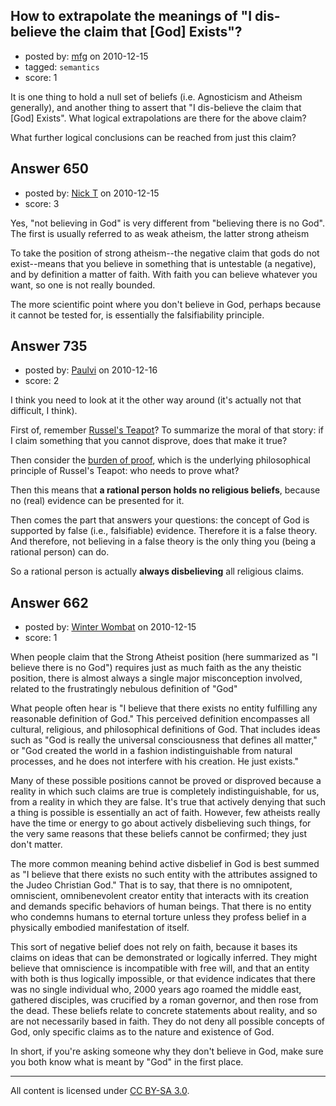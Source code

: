 ## How to extrapolate the meanings of "I dis-believe the claim that [God] Exists"?

- posted by: [mfg](https://stackexchange.com/users/-1/135-mfg) on 2010-12-15
- tagged: `semantics`
- score: 1

It is one thing to hold a null set of beliefs (i.e. Agnosticism and Atheism generally), and another thing to assert that "I dis-believe the claim that [God] Exists". What logical extrapolations are there for the above claim?

What further logical conclusions can be reached from just this claim?


## Answer 650

- posted by: [Nick T](https://stackexchange.com/users/-1/11-nick-t) on 2010-12-15
- score: 3

Yes, "not believing in God" is very different from "believing there is no God".  The first is usually referred to as weak atheism, the latter strong atheism

To take the position of strong atheism--the negative claim that gods do not exist--means that you believe in something that is untestable (a negative), and by definition a matter of faith.  With faith you can believe whatever you want, so one is not really bounded.

The more scientific point where you don't believe in God, perhaps because it cannot be tested for, is essentially the falsifiability principle.


## Answer 735

- posted by: [Paulvi](https://stackexchange.com/users/-1/271-paulvi) on 2010-12-16
- score: 2

<p>I think you need to look at it the other way around (it's actually not that difficult, I think).</p>

<p>First of, remember <a href="http://en.wikipedia.org/wiki/Russell%27s_teapot" rel="nofollow">Russel's Teapot</a>? To summarize the moral of that story: if I claim something that you cannot disprove, does that make it true?</p>

<p>Then consider the <a href="http://en.wikipedia.org/wiki/Philosophic_burden_of_proof" rel="nofollow">burden of proof</a>, which is the underlying philosophical principle of Russel's Teapot: who needs to prove what?</p>

<p>Then this means that <strong>a rational person holds no religious beliefs</strong>, because no (real) evidence can be presented for it.</p>

<p>Then comes the part that answers your questions: the concept of God is supported by false (i.e., falsifiable) evidence. Therefore it is a false theory. And therefore, not believing in a false theory is the only thing you (being a rational person) can do.</p>

<p>So a rational person is actually <strong>always disbelieving</strong> all religious claims.</p>



## Answer 662

- posted by: [Winter Wombat](https://stackexchange.com/users/-1/52-winter-wombat) on 2010-12-15
- score: 1

When people claim that the Strong Atheist position (here summarized as "I believe there is no God") requires just as much faith as the any theistic position, there is almost always a single major misconception involved, related to the frustratingly nebulous definition of "God"

What people often hear is "I believe that there exists no entity fulfilling any reasonable definition of God." This perceived definition encompasses all cultural, religious, and philosophical definitions of God. That includes ideas such as "God is really the universal consciousness that defines all matter," or "God created the world in a fashion indistinguishable from natural processes, and he does not interfere with his creation. He just exists." 

Many of these possible positions cannot be proved or disproved because a reality in which such claims are true is completely indistinguishable, for us, from a reality in which they are false. It's true that actively denying that such a thing is possible is essentially an act of faith. However, few atheists really have the time or energy to go about actively disbelieving such things, for the very same reasons that these beliefs cannot be confirmed; they just don't matter. 

The more common meaning behind active disbelief in God is best summed as "I believe that there exists no such entity with the attributes assigned to the Judeo Christian God." That is to say, that there is no omnipotent, omniscient, omnibenevolent creator entity that interacts with its creation and demands specific behaviors of human beings. That there is no entity who condemns humans to eternal torture unless they profess belief in a  physically embodied manifestation of itself.

This sort of negative belief does not rely on faith, because it bases its claims on ideas that can be demonstrated or logically inferred. They might believe that omniscience is incompatible with free will, and that an entity with both is thus logically impossible, or that evidence indicates that there was no single individual who, 2000 years ago roamed the middle east, gathered disciples, was crucified by a roman governor, and then rose from the dead. These beliefs relate to concrete statements about reality, and so are not necessarily based in faith. They do not deny all possible concepts of God, only specific claims as to the nature and existence of God. 

In short, if you're asking someone why they don't believe in God, make sure you both know what is meant by "God" in the first place. 



---

All content is licensed under [CC BY-SA 3.0](https://creativecommons.org/licenses/by-sa/3.0/).

